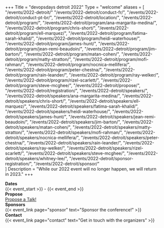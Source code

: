 +++
Title = "devopsdays detroit 2022"
Type = "welcome"
aliases = [
  "/events/2022-detroit/"
  "/events/2022-detroit/conduct-fr/",
  "/events/2022-detroit/conduct-pt-br/",
  "/events/2022-detroit/location/",
  "/events/2022-detroit/program/",
  "/events/2022-detroit/program/ana-margarita-medina/",
  "/events/2022-detroit/program/chris-short/",
  "/events/2022-detroit/program/ell-marquez/",
  "/events/2022-detroit/program/fatima-sarah-khalid/",
  "/events/2022-detroit/program/heidi-waterhouse/",
  "/events/2022-detroit/program/james-hunt/",
  "/events/2022-detroit/program/jean-remi-beaudoin/",
  "/events/2022-detroit/program/jim-barton/",
  "/events/2022-detroit/program/matan-cohen/",
  "/events/2022-detroit/program/matty-stratton/",
  "/events/2022-detroit/program/mofi-rahman/",
  "/events/2022-detroit/program/nocnica-mellifera/",
  "/events/2022-detroit/program/peter-chestna/",
  "/events/2022-detroit/program/rain-leander/",
  "/events/2022-detroit/program/ray-welker/",
  "/events/2022-detroit/program/rizel-scarlett/",
  "/events/2022-detroit/program/steve-mcghee/",
  "/events/2022-detroit/propose/",
  "/events/2022-detroit/registration/",
  "/events/2022-detroit/speakers/",
  "/events/2022-detroit/speakers/ana-margarita-medina/",
  "/events/2022-detroit/speakers/chris-short/",
  "/events/2022-detroit/speakers/ell-marquez/",
  "/events/2022-detroit/speakers/fatima-sarah-khalid/",
  "/events/2022-detroit/speakers/heidi-waterhouse/",
  "/events/2022-detroit/speakers/james-hunt/",
  "/events/2022-detroit/speakers/jean-remi-beaudoin/",
  "/events/2022-detroit/speakers/jim-barton/",
  "/events/2022-detroit/speakers/matan-cohen/",
  "/events/2022-detroit/speakers/matty-stratton/",
  "/events/2022-detroit/speakers/mofi-rahman/",
  "/events/2022-detroit/speakers/nocnica-mellifera/",
  "/events/2022-detroit/speakers/peter-chestna/",
  "/events/2022-detroit/speakers/rain-leander/",
  "/events/2022-detroit/speakers/ray-welker/",
  "/events/2022-detroit/speakers/rizel-scarlett/",
  "/events/2022-detroit/speakers/steve-mcghee/",
  "/events/2022-detroit/speakers/whitney-lee/",
  "/events/2022-detroit/sponsor-registration/",
  "/events/2022-detroit/sponsor/"  
]
Description = "While our 2022 event will no longer happen, we will return in 2023."
+++

<!-- <div style="text-align:center;">
  {{< event_logo >}}
</div> -->

<div class = "row">
  <div class = "col-md-2">
    <strong>Dates</strong>
  </div>
  <div class = "col-md-8">
    {{< event_start >}} - {{< event_end >}}
  </div>
</div>

<!-- <div class = "row">
  <div class = "col-md-2">
    <strong>Location</strong>
  </div>
  <div class = "col-md-8">
    {{< event_location >}}
  </div>
</div> -->

<!-- <div class = "row">
  <div class = "col-md-2">
    <strong>Register</strong>
  </div>
  <div class = "col-md-8">
    {{< event_link page="registration" text="Register to attend the conference!" >}}
  </div>
</div> -->

<div class = "row">
  <div class = "col-md-2">
    <strong>Propose</strong>
  </div>
  <div class = "col-md-8">
    <a href="https://sessionize.com/devopsdays-detroit-2022/">Propose a Talk!</a>
  </div>
</div>

<!-- <div class = "row">
  <div class = "col-md-2">
    <strong>Program</strong>
  </div>
  <div class = "col-md-8">
    View the {{< event_link page="program" text="program." >}}
  </div>
</div> -->

<!-- <div class = "row">
  <div class = "col-md-2">
    <strong>Speakers</strong>
  </div>
  <div class = "col-md-8">
    Check out the {{< event_link page="speakers" text="speakers!" >}}
  </div>
</div> -->

<div class = "row">
  <div class = "col-md-2">
    <strong>Sponsors</strong>
  </div>
  <div class = "col-md-8">
    {{< event_link page="sponsor" text="Sponsor the conference!" >}}
  </div>
</div>

<div class = "row">
  <div class = "col-md-2">
    <strong>Contact</strong>
  </div>
  <div class = "col-md-8">
    {{< event_link page="contact" text="Get in touch with the organizers" >}}
  </div>
</div>

<!-- Uncomment if you added your city twitter name -->
<!--
{{< event_twitter >}}
-->
